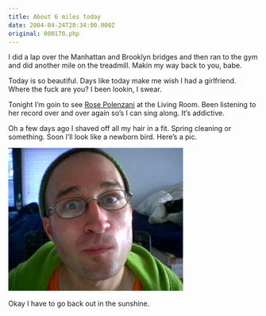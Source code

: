 ```yaml
---
title: About 6 miles today
date: 2004-04-24T20:34:00.000Z
original: 000170.php
---
```


I did a lap over the Manhattan and Brooklyn bridges and then ran to the gym and did another mile on the treadmill. Makin my way back to you, babe.

Today is so beautiful. Days like today make me wish I had a girlfriend. Where the fuck are you? I been lookin, I swear.

Tonight I’m goin to see <a href="http://www.rosepolenzani.com">Rose Polenzani</a> at the Living Room. Been listening to her record over and over again so’s I can sing along. It’s addictive.

Oh a few days ago I shaved off all my hair in a fit. Spring cleaning or something. Soon I’ll look like a newborn bird. Here’s a pic.

<p class="polaroid" style="--deg: -2deg"><img src="./baldy.jpg" /></p>

Okay I have to go back out in the sunshine.

